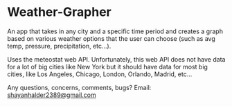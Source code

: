 # Weather-Grapher
An app that takes in any city and a specific time period and creates a graph based on various weather options that the user can choose (such as avg temp, pressure, precipitation, etc...).

Uses the meteostat web API. Unfortunately, this web API does not have data for a lot of big cities like New York but it should have data for most big cities, like Los Angeles, Chicago, London, Orlando, Madrid, etc... 

Any questions, concerns, comments, bugs? Email: shayanhalder2389@gmail.com

